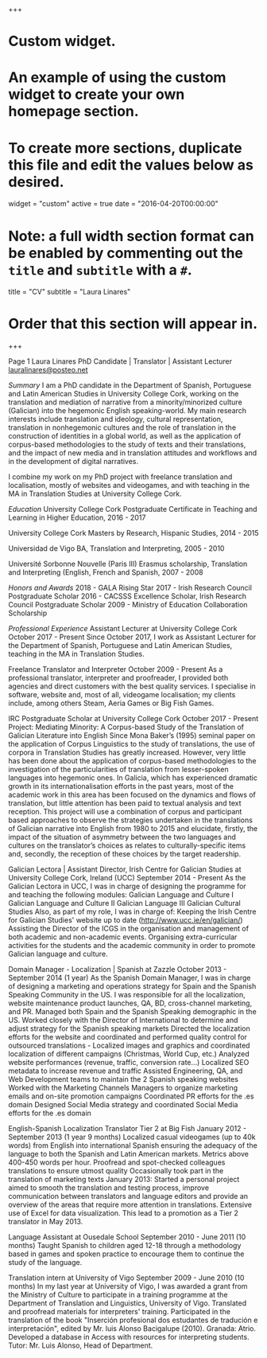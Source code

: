 +++
# Custom widget.
# An example of using the custom widget to create your own homepage section.
# To create more sections, duplicate this file and edit the values below as desired.
widget = "custom"
active = true
date = "2016-04-20T00:00:00"

# Note: a full width section format can be enabled by commenting out the `title` and `subtitle` with a `#`.
title = "CV"
subtitle = "Laura Linares"

# Order that this section will appear in.


+++

Page 1
Laura Linares
PhD Candidate | Translator | Assistant Lecturer
lauralinares@posteo.net

*Summary*
I am a PhD candidate in the Department of Spanish, Portuguese and Latin American Studies in University College Cork, working on the translation and mediation of narrative from a minority/minorized culture (Galician) into the hegemonic English speaking-world.
My main research interests include translation and ideology, cultural representation, translation in nonhegemonic cultures and the role of translation in the construction of identities in a global world, as well as the application of corpus-based methodologies to the study of texts and their translations, and the impact of new media and in translation attitudes and workflows and in the development of digital narratives.

I combine my work on my PhD project with freelance translation and localisation, mostly of websites and videogames, and with teaching in the MA in Translation Studies at University College Cork.

*Education*
University College Cork
Postgraduate Certificate in Teaching and Learning in Higher Education, 2016 - 2017

University College Cork
Masters by Research, Hispanic Studies, 2014 - 2015

Universidad de Vigo
BA, Translation and Interpreting, 2005 - 2010

Université Sorbonne Nouvelle (Paris III)
Erasmus scholarship, Translation and Interpreting (English, French and Spanish, 2007 - 2008

*Honors and Awards*
2018 - GALA Rising Star
2017 - Irish Research Council Postgraduate Scholar
2016 - CACSSS Excellence Scholar, Irish Research Council Postgraduate Scholar
2009 - Ministry of Education Collaboration Scholarship

*Professional Experience*
Assistant Lecturer at University College Cork
October 2017 - Present
Since October 2017, I work as Assistant Lecturer for the Department of Spanish, Portuguese and Latin
American Studies, teaching in the MA in Translation Studies.

Freelance Translator and Interpreter
October 2009 - Present
As a professional translator, interpreter and proofreader, I provided both agencies and direct customers with
the best quality services. I specialise in software, website and, most of all, videogame localisation; my clients
include, among others Steam, Aeria Games or Big Fish Games.

IRC Postgraduate Scholar at University College Cork
October 2017 - Present
Project: Mediating Minority: A Corpus-based Study of the Translation of Galician Literature into English Since Mona Baker’s (1995) seminal paper on the application of Corpus Linguistics to the study of translations, the use of corpora in Translation Studies has greatly increased. However, very little has been done about the application of corpus-based methodologies to the investigation of the particularities of translation from lesser-spoken languages into hegemonic ones. In Galicia, which has experienced dramatic growth in its internationalisation efforts in the past years, most of the academic work in this area has been focused on the dynamics and flows of translation, but little attention has been paid to textual analysis and text reception. This project will use a combination of corpus and participant based approaches to observe the strategies undertaken in the translations of Galician narrative into English from 1980 to 2015 and elucidate, firstly, the impact of the situation of asymmetry between the two languages and cultures on the translator’s choices as relates to culturally-specific items and, secondly, the reception of these choices by the target readership.

Galician Lectora | Assistant Director, Irish Centre for Galician Studies at University College Cork, Ireland (UCC)
September 2014 - Present
As the Galician Lectora in UCC, I was in charge of designing the programme for and teaching the following modules:
Galician Language and Culture I
Galician Language and Culture II
Galician Language III
Galician Cultural Studies
Also, as part of my role, I was in charge of:
Keeping the Irish Centre for Galician Studies' website up to date (http://www.ucc.ie/en/galician/)
Assisting the Director of the ICGS in the organisation and management of both academic and non-academic events.
Organising extra-curricular activities for the students and the academic community in order to promote Galician language and culture. 

Domain Manager - Localization | Spanish at Zazzle
October 2013 - September 2014 (1 year)
As the Spanish Domain Manager, I was in charge of designing a marketing and operations strategy for Spain and the Spanish Speaking Community in the US. I was responsible for all the localization, website maintenance product launches, QA, BD, cross-channel marketing, and PR.
Managed both Spain and the Spanish Speaking demographic in the US.
Worked closely with the Director of International to determine and adjust strategy for the Spanish speaking markets
Directed the localization efforts for the website and coordinated and performed quality control for outsourced translations - Localized images and graphics and coordinated localization of different campaigns (Christmas, World Cup, etc.) 
Analyzed website performances (revenue, traffic, conversion rate…)
Localized SEO metadata to increase revenue and traffic
Assisted Engineering, QA, and Web Development teams to maintain the 2 Spanish speaking websites
Worked with the Marketing Channels Managers to organize marketing emails and on-site promotion campaigns
Coordinated PR efforts for the .es domain
Designed Social Media strategy and coordinated Social Media efforts for the .es domain

English-Spanish Localization Translator Tier 2 at Big Fish
January 2012 - September 2013 (1 year 9 months)
Localized casual videogames (up to 40k words) from English into international Spanish ensuring the adequacy of the language to both the Spanish and Latin American markets. Metrics above 400-450 words per hour.
Proofread and spot-checked colleagues translations to ensure utmost quality
Occasionally took part in the translation of marketing texts
January 2013: Started a personal project aimed to smooth the translation and testing process, improve communication between translators and language editors and provide an overview of the areas that require more attention in translations. Extensive use of Excel for data visualization. This lead to a promotion as a Tier 2 translator in May 2013.

Language Assistant at Ousedale School
September 2010 - June 2011 (10 months)
Taught Spanish to children aged 12-18 through a methodology based in games and spoken practice to
encourage them to continue the study of the language.

Translation intern at University of Vigo
September 2009 - June 2010 (10 months)
In my last year at University of Vigo, I was awarded a grant from the Ministry of Culture to participate in a training programme at the Department of Translation and Linguistics, University of Vigo.
Translated and proofread materials for interpreters' training.
Participated in the translation of the book "Inserción profesional dos estudantes de tradución e interpretación", edited by Mr. luis Alonso Bacigalupe (2010). Granada: Atrio.
Developed a database in Access with resources for interpreting students. Tutor: Mr. Luis Alonso, Head of Department.


